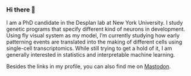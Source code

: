 ### Hi there 👋

I am a PhD candidate in the Desplan lab at New York University. I study genetic programs that specify different kind of neurons in development. Using fly visual system as my model, I’m currently studying how early patterning events are translated into the making of different cells using single-cell transcriptomics. While still trying to get a hold of it, I am generally interested in statistics and interpretable machine learning.

Besides the links in my profile, you can also find me on <a rel="me" href="https://drosophila.social/@ycchen_tw">Mastodon</a>.
